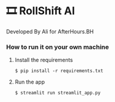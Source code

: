 # 🎞️ RollShift AI

Developed By Ali for AfterHours.BH

### How to run it on your own machine

1. Install the requirements

   ```
   $ pip install -r requirements.txt
   ```

2. Run the app

   ```
   $ streamlit run streamlit_app.py
   ```
